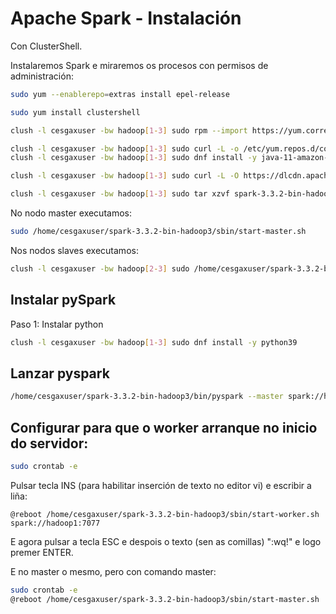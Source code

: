 # Apache Spark - Instalación

Con ClusterShell.

Instalaremos Spark e miraremos os procesos con permisos de administración:

``` bash
sudo yum --enablerepo=extras install epel-release
```

``` bash
sudo yum install clustershell
```

``` bash
clush -l cesgaxuser -bw hadoop[1-3] sudo rpm --import https://yum.corretto.aws/corretto.key
```

``` bash
clush -l cesgaxuser -bw hadoop[1-3] sudo curl -L -o /etc/yum.repos.d/corretto.repo https://yum.corretto.aws/corretto.repo
clush -l cesgaxuser -bw hadoop[1-3] sudo dnf install -y java-11-amazon-corretto-devel
```

``` bash
clush -l cesgaxuser -bw hadoop[1-3] sudo curl -L -O https://dlcdn.apache.org/spark/spark-3.3.2/spark-3.3.2-bin-hadoop3.tgz
```

``` bash
clush -l cesgaxuser -bw hadoop[1-3] sudo tar xzvf spark-3.3.2-bin-hadoop3.tgz
```

No nodo master executamos:
``` bash
sudo /home/cesgaxuser/spark-3.3.2-bin-hadoop3/sbin/start-master.sh
```

Nos nodos slaves executamos:

``` bash
clush -l cesgaxuser -bw hadoop[2-3] sudo /home/cesgaxuser/spark-3.3.2-bin-hadoop3/sbin/start-worker.sh spark://hadoop1:7077
```

## Instalar pySpark

Paso 1: Instalar python
``` bash
clush -l cesgaxuser -bw hadoop[1-3] sudo dnf install -y python39
```

## Lanzar pyspark

``` bash
/home/cesgaxuser/spark-3.3.2-bin-hadoop3/bin/pyspark --master spark://hadoop1:7077
```

## Configurar para que o worker arranque no inicio do servidor:

``` bash
sudo crontab -e
```

Pulsar tecla INS (para habilitar inserción de texto no editor vi) e escribir a liña:

```
@reboot /home/cesgaxuser/spark-3.3.2-bin-hadoop3/sbin/start-worker.sh spark://hadoop1:7077
```

E agora pulsar a tecla ESC e despois o texto (sen as comillas) ":wq!" e logo premer ENTER.

E no master o mesmo, pero con comando master:

``` bash
sudo crontab -e
@reboot /home/cesgaxuser/spark-3.3.2-bin-hadoop3/sbin/start-master.sh
```

